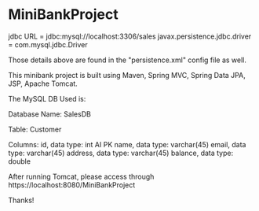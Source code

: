 # MiniBankProject

jdbc URL = jdbc:mysql://localhost:3306/sales
javax.persistence.jdbc.driver =  com.mysql.jdbc.Driver

Those details above are found in the "persistence.xml" config file as well.

This minibank project is built using Maven, Spring MVC, Spring Data JPA, JSP, Apache Tomcat.

The MySQL DB Used is:

Database Name: SalesDB

Table: Customer

Columns:
id, data type: int AI PK
name, data type: varchar(45)
email, data type: varchar(45)
address, data type: varchar(45)
balance, data type: double

After running Tomcat, please access through https://localhost:8080/MiniBankProject

Thanks!
